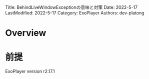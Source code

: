 Title: BehindLiveWindowExceptionの意味と対策
Date: 2022-5-17
LastModified: 2022-5-17
Category: ExoPlayer
Authors: dev-platong

# Overview

# 前提

ExoPlayer version r2.17.1